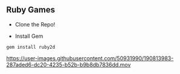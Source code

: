 ## Ruby Games

- Clone the Repo!

- Install Gem

 `gem install ruby2d`

https://user-images.githubusercontent.com/50931990/190813983-287aded6-dc20-4235-b52b-b9b8db7836dd.mov

